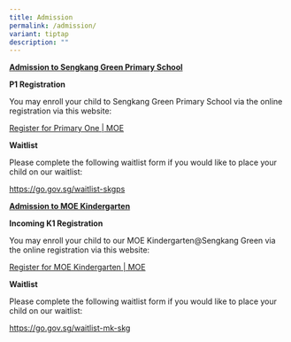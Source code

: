 ```yaml
---
title: Admission
permalink: /admission/
variant: tiptap
description: ""
---
```

<p><strong><u>Admission to Sengkang Green Primary School</u></strong>
</p>
<p></p>
<p><strong>P1 Registration</strong>
</p>
<p>You may enroll your child to Sengkang Green Primary School via the online
registration via this website:</p>
<p><a href="https://www.moe.gov.sg/primary/p1-registration/how-to-register" rel="noopener noreferrer nofollow" target="_blank">Register for Primary One | MOE</a>
</p>
<p></p>
<p><strong>Waitlist</strong>
</p>
<p>Please complete the following waitlist form if you would like to place
your child on our waitlist:</p>
<p><a href="https://go.gov.sg/waitlist-skgps" rel="noopener noreferrer nofollow" target="_blank">https://go.gov.sg/waitlist-skgps</a>
</p>
<p></p>
<p><strong><u>Admission to MOE Kindergarten</u></strong>
</p>
<p><strong>Incoming K1 Registration</strong>
</p>
<p>You may enroll your child to our MOE Kindergarten@Sengkang Green via the
online registration via this website:</p>
<p><a href="https://www.moe.gov.sg/preschool/moe-kindergarten/register" rel="noopener noreferrer nofollow" target="_blank">Register for MOE Kindergarten | MOE</a>
</p>
<p></p>
<p><strong>Waitlist</strong>
</p>
<p>Please complete the following waitlist form if you would like to place
your child on our waitlist:</p>
<p><a href="https://go.gov.sg/waitlist-mk-skg" rel="noopener noreferrer nofollow" target="_blank">https://go.gov.sg/waitlist-mk-skg</a>
</p>